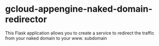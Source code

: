 # gcloud-appengine-naked-domain-redirector
 This Flask application allows you to create a service to redirect the traffic from your naked domain to your www. subdomain 
